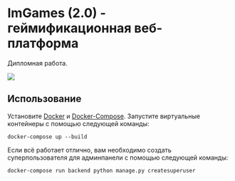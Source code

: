 # ImGames (2.0) - геймификационная веб-платформа

Дипломная работа.

<a href="https://github.com/Glazkoff/imgames">
    <img src="https://img.shields.io/static/v1?label=%D0%92%D0%B5%D1%80%D1%81%D0%B8%D1%8F&message=2.0&color=green" />
</a>

## Использование

Установите [Docker](https://docs.docker.com/install/) и [Docker-Compose](https://docs.docker.com/compose/). Запустите виртуальные контейнеры с помощью следующей команды:

`docker-compose up --build`

Если всё работает отлично, вам необходимо создать суперпользователя для админпанели с помощью следующей команды:

`docker-compose run backend python manage.py createsuperuser`
